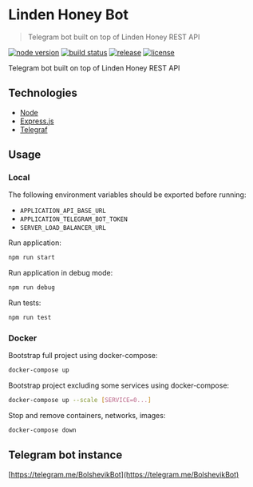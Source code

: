 # Linden Honey Bot

> Telegram bot built on top of Linden Honey REST API

[![node version][node-image]][node-url]
[![build status][ci-image]][ci-url]
[![release][release-image]][release-url]
[![license][license-image]][license-url]

[node-image]: https://img.shields.io/badge/node->=12-brightgreen.svg?style=flat-square
[node-url]: https://nodejs.org/en/download/
[release-image]: https://img.shields.io/github/release/linden-honey-bot/linden-honey-bot.svg?style=flat-square
[release-url]: https://github.com/linden-honey/linden-honey-bot/releases
[ci-image]: https://img.shields.io/github/workflow/status/linden-honey-bot/linden-honey-bot/CI?style=flat-square
[ci-url]: https://github.com/linden-honey/linden-honey-bot/actions
[license-image]: https://img.shields.io/github/license/mashape/apistatus.svg?style=flat-square
[license-url]: https://github.com/linden-honey/linden-honey-bot/blob/master/LICENSE

Telegram bot built on top of Linden Honey REST API

## Technologies

- [Node](https://nodejs.org/)
- [Express.js](https://expressjs.com/)
- [Telegraf](http://telegraf.js.org/)

## Usage

### Local

The following environment variables should be exported before running:

- `APPLICATION_API_BASE_URL`
- `APPLICATION_TELEGRAM_BOT_TOKEN`
- `SERVER_LOAD_BALANCER_URL`

Run application:

```bash
npm run start
```

Run application in debug mode:

```bash
npm run debug
```

Run tests:

```bash
npm run test
```

### Docker

Bootstrap full project using docker-compose:

```bash
docker-compose up
```

Bootstrap project excluding some services using docker-compose:

```bash
docker-compose up --scale [SERVICE=0...]
```

Stop and remove containers, networks, images:

```bash
docker-compose down
```

## Telegram bot instance

[https://telegram.me/BolshevikBot](https://telegram.me/BolshevikBot)
